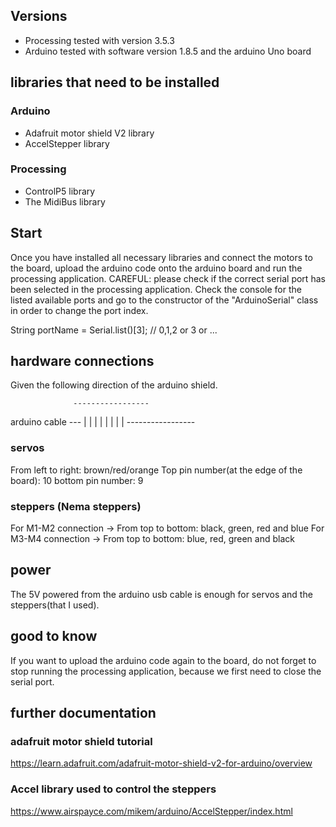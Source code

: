 ## Versions
- Processing tested with version 3.5.3
- Arduino tested with software version 1.8.5 and the arduino Uno board

## libraries that need to be installed
### Arduino
- Adafruit motor shield V2 library
- AccelStepper library

### Processing
- ControlP5 library
- The MidiBus library

## Start
Once you have installed all necessary libraries and connect the motors to the board, upload the arduino code onto the arduino board and run the processing application.
CAREFUL: please check if the correct serial port has been selected in the processing application. Check the console for the listed available ports and go to the constructor of the "ArduinoSerial" class in order to change the port index. 

String portName = Serial.list()[3]; // 0,1,2 or 3 or ...

## hardware connections

Given the following direction of the arduino shield.

				  -----------------
arduino cable --- |				  |
				  |				  |
				  |				  |
				  |				  |
				  -----------------
	

### servos
From left to right: brown/red/orange
Top pin number(at the edge of the board): 10
bottom pin number: 9

### steppers (Nema steppers)

For M1-M2 connection -> From top to bottom: black, green, red and blue
For M3-M4 connection -> From top to bottom: blue, red, green and black

## power
The 5V powered from the arduino usb cable is enough for servos and the steppers(that I used).

## good to know
If you want to upload the arduino code again to the board, do not forget to stop running the processing application, because we first need to close the serial port.

## further documentation
### adafruit motor shield tutorial
https://learn.adafruit.com/adafruit-motor-shield-v2-for-arduino/overview

### Accel library used to control the steppers
https://www.airspayce.com/mikem/arduino/AccelStepper/index.html